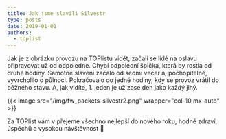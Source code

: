 ```yaml
---
title: Jak jsme slavili Silvestr
type: posts
date: 2019-01-01
authors:
  - toplist
---
```

Jak je z obrázku provozu na TOPlistu vidět, začali se lidé na oslavu připravovat už od odpoledne. Chybí odpolední špička, která by rostla od druhé hodiny. Samotné slavení začalo od sedmi večer a, pochopitelně, vyvrcholilo o půlnoci. Pokračovalo do jedné hodiny, kdy se provoz vrátil do běžného stavu. A, jak vidíte, 1. leden je už zase den jako každý jiný.

{{< image src="/img/fw_packets-silvestr2.png" wrapper="col-10 mx-auto" >}}

Za TOPlist vám v přejeme všechno nejlepší do nového roku, hodně zdraví, úspěchů a vysokou návštěvnost 🙂